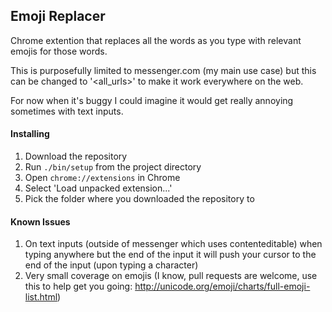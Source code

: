## Emoji Replacer

Chrome extention that replaces all the words as you type with relevant emojis for those words.

This is purposefully limited to messenger.com (my main use case)
but this can be changed to '<all_urls>' to make it work everywhere on the web.

For now when it's buggy I could imagine it would get really annoying sometimes
with text inputs.

#### Installing

1. Download the repository
1. Run `./bin/setup` from the project directory
1. Open `chrome://extensions` in Chrome
1. Select 'Load unpacked extension...'
1. Pick the folder where you downloaded the repository to

#### Known Issues

1. On text inputs (outside of messenger which uses contenteditable) when typing
anywhere but the end of the input it will push your cursor to the end of the input (upon typing a character)
1. Very small coverage on emojis (I know, pull requests are welcome, use this to help get you going: http://unicode.org/emoji/charts/full-emoji-list.html)
